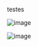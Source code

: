 testes 


![image](https://github.com/cassioseffrin/RabbitMQTests/assets/13109831/0b65a097-b083-406a-b058-2113c81dfbac)

![image](https://github.com/cassioseffrin/RabbitMQTests/assets/13109831/1ab44e06-fd47-43c9-964a-7fc856067374)

